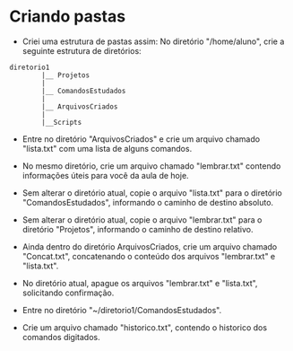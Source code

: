# Criando pastas

* Criei uma estrutura de pastas assim:
No diretório "/home/aluno", crie a seguinte estrutura de diretórios:

``` text
diretorio1
        |__ Projetos
        |
        |__ ComandosEstudados
        |
        |__ ArquivosCriados
        |
        |__Scripts
```

* Entre no diretório "ArquivosCriados" e crie um arquivo chamado "lista.txt"
com uma lista de alguns comandos.

* No mesmo diretório, crie um arquivo chamado "lembrar.txt" contendo informações
úteis para você da aula de hoje.

* Sem alterar o diretório atual, copie o arquivo "lista.txt" para o diretório
"ComandosEstudados", informando o caminho de destino absoluto.

* Sem alterar o diretório atual, copie o arquivo "lembrar.txt" para o diretório
"Projetos", informando o caminho de destino relativo.

* Ainda dentro do diretório ArquivosCriados, crie um arquivo chamado "Concat.txt",
concatenando o conteúdo dos arquivos "lembrar.txt" e "lista.txt".

* No diretório atual, apague os arquivos "lembrar.txt" e "lista.txt", solicitando
confirmação.

* Entre no diretório "~/diretorio1/ComandosEstudados".

* Crie um arquivo chamado "historico.txt", contendo o historico dos comandos
digitados.
